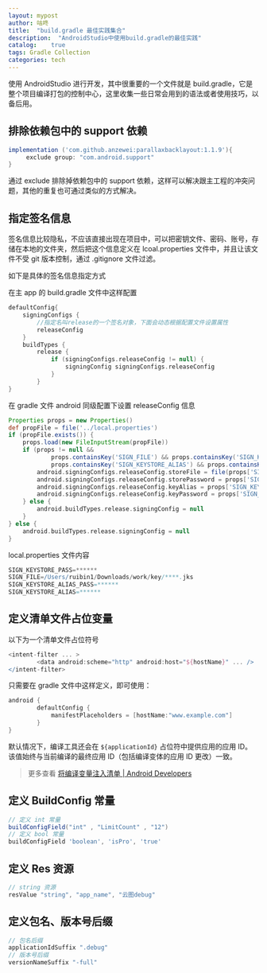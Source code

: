 ```yaml
---
layout: mypost
author: 咕咚
title:  "build.gradle 最佳实践集合"
description:  "AndroidStudio中使用build.gradle的最佳实践"
catalog:    true
tags: Gradle Collection
categories: tech
---
```

使用 AndroidStudio 进行开发，其中很重要的一个文件就是 build.gradle，它是整个项目编译打包的控制中心，这里收集一些日常会用到的语法或者使用技巧，以备后用。

## 排除依赖包中的 support 依赖

```groovy
implementation ('com.github.anzewei:parallaxbacklayout:1.1.9'){
     exclude group: "com.android.support"
}
```

通过 exclude 排除掉依赖包中的 support 依赖，这样可以解决跟主工程的冲突问题，其他的重复也可通过类似的方式解决。

## 指定签名信息

签名信息比较隐私，不应该直接出现在项目中，可以把密钥文件、密码、账号，存储在本地的文件夹，然后把这个信息定义在 lcoal.properties 文件中，并且让该文件不受 git 版本控制，通过 .gitignore 文件过滤。

如下是具体的签名信息指定方式

在主 app 的 build.gradle 文件中这样配置

```groovy
defaultConfig{
    signingConfigs {
        //指定名叫release的一个签名对象，下面会动态根据配置文件设置属性
        releaseConfig
    }
    buildTypes {
        release {
            if (signingConfigs.releaseConfig != null) {
                signingConfig signingConfigs.releaseConfig
            }
        }
}
```

在 gradle 文件 android 同级配置下设置 releaseConfig 信息

```groovy
Properties props = new Properties()
def propFile = file('../local.properties')
if (propFile.exists()) {
    props.load(new FileInputStream(propFile))
    if (props != null &&
            props.containsKey('SIGN_FILE') && props.containsKey('SIGN_KEYSTORE_PASS') &&
            props.containsKey('SIGN_KEYSTORE_ALIAS') && props.containsKey('SIGN_KEYSTORE_ALIAS_PASS')) {
        android.signingConfigs.releaseConfig.storeFile = file(props['SIGN_FILE'])
        android.signingConfigs.releaseConfig.storePassword = props['SIGN_KEYSTORE_PASS']
        android.signingConfigs.releaseConfig.keyAlias = props['SIGN_KEYSTORE_ALIAS']
        android.signingConfigs.releaseConfig.keyPassword = props['SIGN_KEYSTORE_ALIAS_PASS']
    } else {
        android.buildTypes.release.signingConfig = null
    }
} else {
    android.buildTypes.release.signingConfig = null
}
```

local.properties 文件内容

```groovy
SIGN_KEYSTORE_PASS=******
SIGN_FILE=/Users/ruibin1/Downloads/work/key/****.jks
SIGN_KEYSTORE_ALIAS_PASS=******
SIGN_KEYSTORE_ALIAS=******
```



## 定义清单文件占位变量
以下为一个清单文件占位符号
```groovy
<intent-filter ... >
        <data android:scheme="http" android:host="${hostName}" ... />
</intent-filter>
```
只需要在 gradle 文件中这样定义，即可使用：
```groovy
android {
        defaultConfig {
            manifestPlaceholders = [hostName:"www.example.com"]
        }
}
```

默认情况下，编译工具还会在 `${applicationId}` 占位符中提供应用的应用 ID。该值始终与当前编译的最终应用 ID（包括编译变体的应用 ID 更改）一致。

> 更多查看 [将编译变量注入清单  \|  Android Developers](https://developer.android.com/studio/build/manifest-build-variables)

## 定义 BuildConfig 常量
```groovy
// 定义 int 常量
buildConfigField("int" , "LimitCount" , "12")
// 定义 bool 常量
buildConfigField 'boolean', 'isPro', 'true'
```



## 定义 Res 资源

```groovy
// string 资源
resValue "string", "app_name", "云图debug"
```

## 定义包名、版本号后缀

```groovy
// 包名后缀
applicationIdSuffix ".debug"
// 版本号后缀
versionNameSuffix "-full"
```

